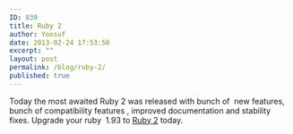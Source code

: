 ```yaml
---
ID: 839
title: Ruby 2
author: Yoosuf
date: 2013-02-24 17:53:50
excerpt: ""
layout: post
permalink: /blog/ruby-2/
published: true
---
```

Today the most awaited Ruby 2 was released with bunch of  new features, bunch of compatibility features , improved documentation and stability fixes. Upgrade your ruby  1.93 to <a href="http://www.ruby-lang.org/en/" target="_blank">Ruby 2</a> today.

&nbsp;